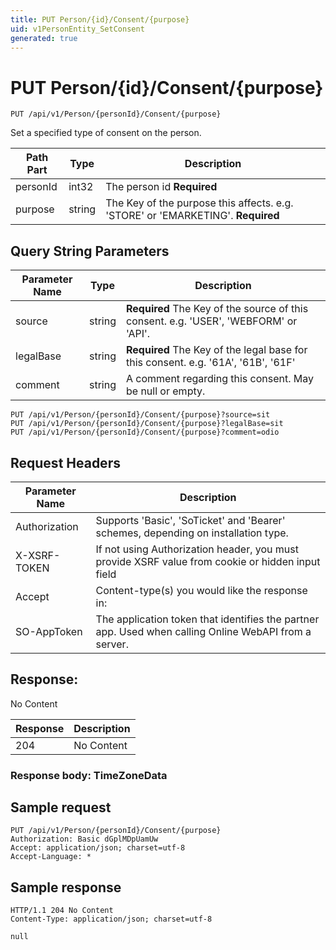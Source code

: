 ```yaml
---
title: PUT Person/{id}/Consent/{purpose}
uid: v1PersonEntity_SetConsent
generated: true
---
```


# PUT Person/{id}/Consent/{purpose}

```http
PUT /api/v1/Person/{personId}/Consent/{purpose}
```

Set a specified type of consent on the person.






| Path Part | Type | Description |
|-----------|------|-------------|
| personId | int32 | The person id **Required** |
| purpose | string | The Key of the purpose this affects. e.g. 'STORE' or 'EMARKETING'. **Required** |


## Query String Parameters

| Parameter Name | Type |  Description |
|----------------|------|--------------|
| source | string | **Required** The Key of the source of this consent. e.g. 'USER', 'WEBFORM' or 'API'. |
| legalBase | string | **Required** The Key of the legal base for this consent. e.g. '61A', '61B', '61F' |
| comment | string |  A comment regarding this consent. May be null or empty. |

```http
PUT /api/v1/Person/{personId}/Consent/{purpose}?source=sit
PUT /api/v1/Person/{personId}/Consent/{purpose}?legalBase=sit
PUT /api/v1/Person/{personId}/Consent/{purpose}?comment=odio
```


## Request Headers

| Parameter Name | Description |
|----------------|-------------|
| Authorization  | Supports 'Basic', 'SoTicket' and 'Bearer' schemes, depending on installation type. |
| X-XSRF-TOKEN   | If not using Authorization header, you must provide XSRF value from cookie or hidden input field |
| Accept         | Content-type(s) you would like the response in:  |
| SO-AppToken | The application token that identifies the partner app. Used when calling Online WebAPI from a server. |


## Response:

No Content

| Response | Description |
|----------------|-------------|
| 204 | No Content |

### Response body: TimeZoneData


## Sample request

```http!
PUT /api/v1/Person/{personId}/Consent/{purpose}
Authorization: Basic dGplMDpUamUw
Accept: application/json; charset=utf-8
Accept-Language: *
```

## Sample response

```http_
HTTP/1.1 204 No Content
Content-Type: application/json; charset=utf-8

null
```